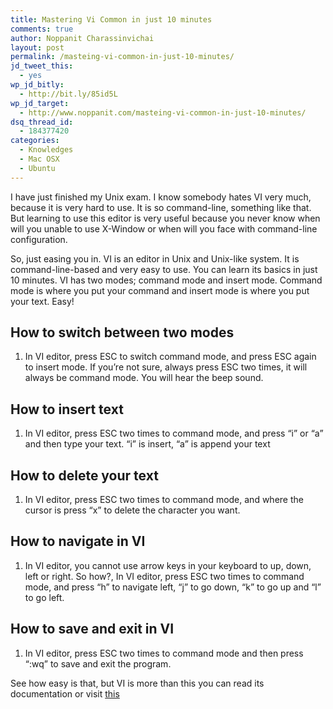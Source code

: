 ```yaml
---
title: Mastering Vi Common in just 10 minutes
comments: true
author: Noppanit Charassinvichai
layout: post
permalink: /masteing-vi-common-in-just-10-minutes/
jd_tweet_this:
  - yes
wp_jd_bitly:
  - http://bit.ly/85id5L
wp_jd_target:
  - http://www.noppanit.com/masteing-vi-common-in-just-10-minutes/
dsq_thread_id:
  - 184377420
categories:
  - Knowledges
  - Mac OSX
  - Ubuntu
---
```

I have just finished my Unix exam. I know somebody hates VI very much, because it is very hard to use. It is so command-line, something like that. But learning to use this editor is very useful because you never know when will you unable to use X-Window or when will you face with command-line configuration.

So, just easing you in. VI is an editor in Unix and Unix-like system. It is command-line-based and very easy to use. You can learn its basics in just 10 minutes. VI has two modes; command mode and insert mode. Command mode is where you put your command and insert mode is where you put your text. Easy!

## How to switch between two modes

1. In VI editor, press ESC to switch command mode, and press ESC again to insert mode. If you&#8217;re not sure, always press ESC two times, it will always be command mode. You will hear the beep sound.

## How to insert text

1. In VI editor, press ESC two times to command mode, and press &#8220;i&#8221; or &#8220;a&#8221; and then type your text. &#8220;i&#8221; is insert, &#8220;a&#8221; is append your text

## How to delete your text

1. In VI editor, press ESC two times to command mode, and where the cursor is press &#8220;x&#8221; to delete the character you want.

## How to navigate in VI

1. In VI editor, you cannot use arrow keys in your keyboard to up, down, left or right. So how?, In VI editor, press ESC two times to command mode, and press &#8220;h&#8221; to navigate left, &#8220;j&#8221; to go down, &#8220;k&#8221; to go up and &#8220;l&#8221; to go left.

## How to save and exit in VI 

1. In VI editor, press ESC two times to command mode and then press &#8220;:wq&#8221; to save and exit the program. 

See how easy is that, but VI is more than this you can read its documentation or visit [this][1]

 [1]: http://www.eng.hawaii.edu/Tutor/vi.html